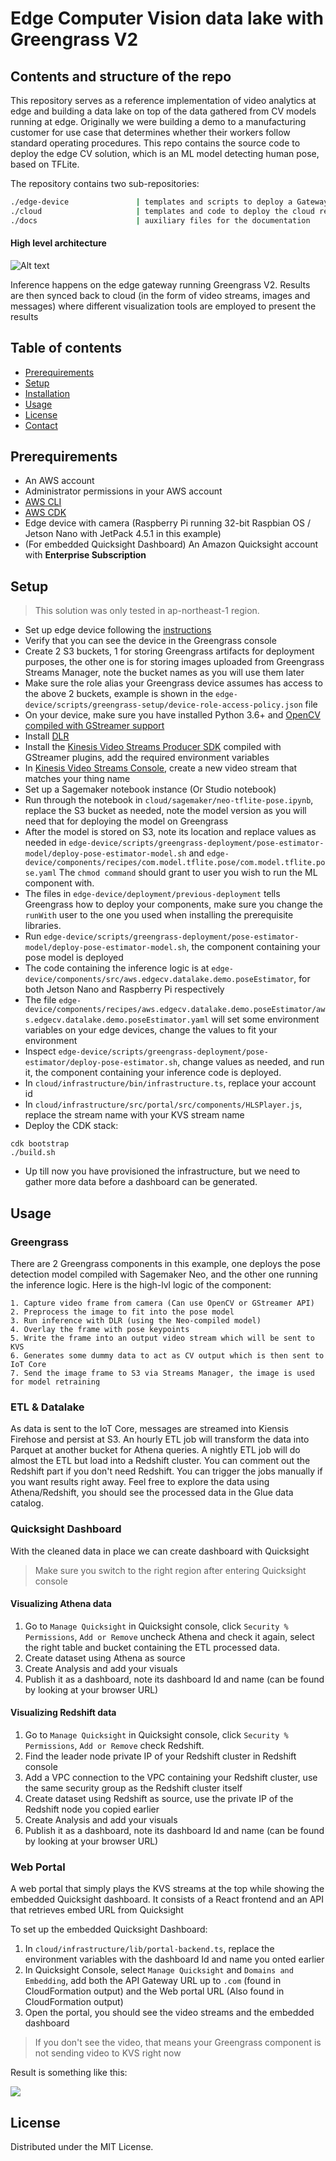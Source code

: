 # Edge Computer Vision data lake with Greengrass V2

## Contents and structure of the repo
This repository serves as a reference implementation of video analytics at edge and building a data lake on top of the data gathered from CV models running at edge. Originally we were building a demo to a manufacturing customer for use case that determines whether their workers follow standard operating procedures. This repo contains the source code to deploy the edge CV solution, which is an ML model detecting human pose, based on TFLite.

The repository contains two sub-repositories: 
```sh
./edge-device               | templates and scripts to deploy a Gateway and all components to allow CV/ML at the edge
./cloud                     | templates and code to deploy the cloud resources on AWS
./docs                      | auxiliary files for the documentation
```
#### High level architecture
![Alt text](./docs/edgecv-arch.png?raw=true "Architecture")

Inference happens on the edge gateway running Greengrass V2. Results are then synced back to cloud (in the form of video streams, images and messages) where different visualization tools are employed to present the results

## Table of contents

* [ Prerequirements ](#prereqs)
* [ Setup ](#started)
* [ Installation ](#install)
* [ Usage ](#usage)
* [ License ](#license)
* [ Contact ](#contact)

<a name="prereqs"></a>
## Prerequirements

* An AWS account
* Administrator permissions in your AWS account
* [AWS CLI](https://docs.aws.amazon.com/cli/latest/userguide/cli-chap-install.html)
* [AWS CDK](https://docs.aws.amazon.com/cdk/latest/guide/getting_started.html)
* Edge device with camera (Raspberry Pi running 32-bit Raspbian OS / Jetson Nano with JetPack 4.5.1 in this example)
* (For embedded Quicksight Dashboard) An Amazon Quicksight account with <b>Enterprise Subscription</b>

<a name="started"></a>
## Setup

> This solution was only tested in ap-northeast-1 region.

* Set up edge device following the [instructions](https://docs.aws.amazon.com/greengrass/v2/developerguide/setting-up.html)
* Verify that you can see the device in the Greengrass console
* Create 2 S3 buckets, 1 for storing Greengrass artifacts for deployment purposes, the other one is for storing images uploaded from Greengrass Streams Manager, note the bucket names as you will use them later
* Make sure the role alias your Greengrass device assumes has access to the above 2 buckets, example is shown in the `edge-device/scripts/greengrass-setup/device-role-access-policy.json` file
* On your device, make sure you have installed Python 3.6+ and [OpenCV compiled with GStreamer support](https://discuss.bluerobotics.com/t/opencv-python-with-gstreamer-backend/8842)
* Install [DLR](https://neo-ai-dlr.readthedocs.io/en/latest/install.html)
* Install the [Kinesis Video Streams Producer SDK](https://github.com/awslabs/amazon-kinesis-video-streams-producer-sdk-cpp) compiled with GStreamer plugins, add the required environment variables
* In [Kinesis Video Streams Console](https://ap-northeast-1.console.aws.amazon.com/kinesisvideo/home?region=ap-northeast-1#/dashboard), create a new video stream that matches your thing name
* Set up a Sagemaker notebook instance (Or Studio notebook)
* Run through the notebook in `cloud/sagemaker/neo-tflite-pose.ipynb`, replace the S3 bucket as needed, note the model version as you will need that for deploying the model on Greengrass
* After the model is stored on S3, note its location and replace values as needed in `edge-device/scripts/greengrass-deployment/pose-estimator-model/deploy-pose-estimator-model.sh` and `edge-device/components/recipes/com.model.tflite.pose/com.model.tflite.pose.yaml` The `chmod command` should grant to user you wish to run the ML component with.
* The files in `edge-device/deployment/previous-deployment` tells Greengrass how to deploy your components, make sure you change the `runWith` user to the one you used when installing the prerequisite libraries.
* Run `edge-device/scripts/greengrass-deployment/pose-estimator-model/deploy-pose-estimator-model.sh`, the component containing your pose model is deployed
* The code containing the inference logic is at `edge-device/components/src/aws.edgecv.datalake.demo.poseEstimator`, for both Jetson Nano and Raspberry Pi respectively
* The file `edge-device/components/recipes/aws.edgecv.datalake.demo.poseEstimator/aws.edgecv.datalake.demo.poseEstimator.yaml` will set some environment variables on your edge devices, change the values to fit your environment
* Inspect `edge-device/scripts/greengrass-deployment/pose-estimator/deploy-pose-estimator.sh`, change values as needed, and run it, the component containing your inference code is deployed.
* In `cloud/infrastructure/bin/infrastructure.ts`, replace your account id
* In `cloud/infrastructure/src/portal/src/components/HLSPlayer.js`, replace the stream name with your KVS stream name
* Deploy the CDK stack:
```
cdk bootstrap
./build.sh
```
* Up till now you have provisioned the infrastructure, but we need to gather more data before a dashboard can be generated.

<!-- USAGE EXAMPLES -->
<a name="usage"></a>
## Usage

### Greengrass

There are 2 Greengrass components in this example, one deploys the pose detection model compiled with Sagemaker Neo, and the other one running the inference logic. Here is the high-lvl logic of the component:
```
1. Capture video frame from camera (Can use OpenCV or GStreamer API)
2. Preprocess the image to fit into the pose model
3. Run inference with DLR (using the Neo-compiled model)
4. Overlay the frame with pose keypoints
5. Write the frame into an output video stream which will be sent to KVS
6. Generates some dummy data to act as CV output which is then sent to IoT Core
7. Send the image frame to S3 via Streams Manager, the image is used for model retraining
```

### ETL & Datalake

As data is sent to the IoT Core, messages are streamed into Kiensis Firehose and persist at S3. An hourly ETL job will transform the data into Parquet at another bucket for Athena queries. A nightly ETL job will do almost the ETL but load into a Redshift cluster. You can comment out the Redshift part if you don't need Redshift. You can trigger the jobs manually if you want results right away. Feel free to explore the data using Athena/Redshift, you should see the processed data in the Glue data catalog.

### Quicksight Dashboard
With the cleaned data in place we can create dashboard with Quicksight

> Make sure you switch to the right region after entering Quicksight console

#### Visualizing Athena data
1. Go to `Manage Quicksight` in Quicksight console, click `Security % Permissions`, `Add or Remove` uncheck Athena and check it again, select the right table and bucket containing the ETL processed data.
2. Create dataset using Athena as source
3. Create Analysis and add your visuals
4. Publish it as a dashboard, note its dashboard Id and name (can be found by looking at your browser URL)

#### Visualizing Redshift data
1. Go to `Manage Quicksight` in Quicksight console, click `Security % Permissions`, `Add or Remove` check Redshift.
2. Find the leader node private IP of your Redshift cluster in Redshift console
3. Add a VPC connection to the VPC containing your Redshift cluster, use the same security group as the Redshift cluster itself
4. Create dataset using Redshift as source, use the private IP of the Redshift node you copied earlier
5. Create Analysis and add your visuals
6. Publish it as a dashboard, note its dashboard Id and name (can be found by looking at your browser URL)

### Web Portal
A web portal that simply plays the KVS streams at the top while showing the embedded Quicksight dashboard. It consists of a React frontend and an API that retrieves embed URL from Quicksight

To set up the embedded Quicksight Dashboard:

1. In `cloud/infrastructure/lib/portal-backend.ts`, replace the environment variables with the dashboard Id and name you onted earlier
2. In Quicksight Console, select `Manage Quicksight` and `Domains and Embedding`, add both the API Gateway URL up to `.com` (found in CloudFormation output) and the Web portal URL (Also found in CloudFormation output)
3. Open the portal, you should see the video streams and the embedded dashboard

> If you don't see the video, that means your Greengrass component is not sending video to KVS right now

Result is something like this:

<img src="doc/../docs/portal.png" />

<!-- LICENSE -->
<a name="license"></a>
## License

Distributed under the MIT License.
